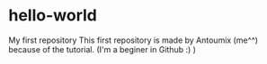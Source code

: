 # hello-world
My first repository
This first repository is made by Antoumix (me^^) because of the tutorial.
(I'm a beginer in Github :) )
